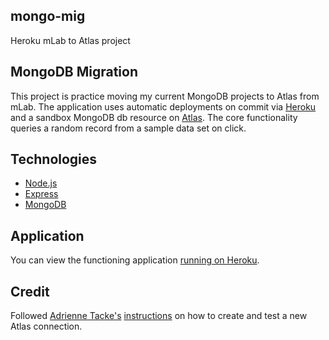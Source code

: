 ## mongo-mig
Heroku mLab to Atlas project

## MongoDB Migration
This project is practice moving my current MongoDB projects to Atlas from mLab.  The application uses automatic deployments on commit via [Heroku](https://www.heroku.com/) and a sandbox MongoDB db resource on [Atlas](https://www.mongodb.com/cloud/atlas/).  The core functionality queries a random record from a sample data set on click.

## Technologies
* [Node.js](https://nodejs.org/en/)
* [Express](https://expressjs.com/)
* [MongoDB](https://www.mongodb.com/)

## Application
You can view the functioning application [running on Heroku](https://dylanhulbert-mongo-mig.herokuapp.com/).

## Credit
Followed [Adrienne Tacke's](https://github.com/adriennetacke) [instructions](https://developer.mongodb.com/how-to/use-atlas-on-heroku) on how to create and test a new Atlas connection.
